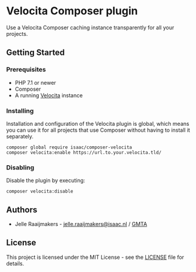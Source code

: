 # Velocita Composer plugin

Use a Velocita Composer caching instance transparently for all your projects.

## Getting Started

### Prerequisites

* PHP 7.1 or newer
* Composer
* A running [Velocita](https://github.com/isaaceindhoven/velocita) instance

### Installing

Installation and configuration of the Velocita plugin is global, which means you can use it for all projects that use
Composer without having to install it separately.

```
composer global require isaac/composer-velocita
composer velocita:enable https://url.to.your.velocita.tld/
```

### Disabling

Disable the plugin by executing:

```
composer velocita:disable
```

## Authors

* Jelle Raaijmakers - [jelle.raaijmakers@isaac.nl](mailto:jelle.raaijmakers@isaac.nl) / [GMTA](https://github.com/GMTA)

## License

This project is licensed under the MIT License - see the [LICENSE](LICENSE) file for details.
